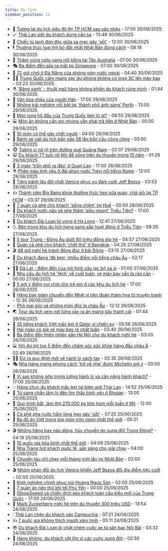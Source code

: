 ```yaml
---
title: Du lịch
sidebar_position: 11
---
```


<!-- vnexpress-du-lich:START -->
- 💂 [Tương lai du lịch siêu đô thị TP HCM sau sáp nhập](https://vnexpress.net/tuong-lai-du-lich-sieu-do-thi-tp-hcm-sau-sap-nhap-4907247.html) - 17:00 30/06/2025
- 🪄 [Thái Lan siết du khách dùng cần sa](https://vnexpress.net/thai-lan-siet-du-khach-dung-can-sa-4908263.html) - 13:49 30/06/2025
- 🦅 [Chiếc tủ lạnh đơn độc giữa sa mạc gây &#39;sốt&#39;](https://vnexpress.net/chiec-tu-lanh-don-doc-giua-sa-mac-gay-sot-4908235.html) - 12:00 30/06/2025
- 🕴 [Thưởng thức loại thịt bò đắt nhất Nhật Bản đúng cách](https://vnexpress.net/thuong-thuc-loai-thit-bo-dat-nhat-nhat-ban-dung-cach-4907843.html) - 08:18 30/06/2025
- 👀 [Thăm vùng rượu vang nổi tiếng tại Tây Australia](https://vnexpress.net/tham-vung-ruou-vang-noi-tieng-tai-tay-australia-4908163.html) - 07:00 30/06/2025
- 🎭 [Ba điểm đến sắp ra mắt tại Singapore](https://vnexpress.net/ba-diem-den-sap-ra-mat-tai-singapore-4907965.html) - 07:00 30/06/2025
- 🦒 [72 giờ chơi ở Đà Nẵng của phóng viên nước ngoài](https://vnexpress.net/72-gio-choi-o-da-nang-cua-phong-vien-nuoc-ngoai-4908023.html) - 04:40 30/06/2025
- 👨‍🏫 [Trung Quốc cấm mang sạc dự phòng không có logo 3C lên máy bay](https://vnexpress.net/trung-quoc-cam-mang-sac-du-phong-khong-co-logo-3c-len-may-bay-4907974.html) - 03:23 30/06/2025
- ⚗️ [&#39;Băng xanh&#39; - thuật ngữ hàng không khiến du khách rùng mình](https://vnexpress.net/bang-xanh-thuat-ngu-hang-khong-khien-du-khach-rung-minh-4907852.html) - 01:44 30/06/2025
- 🥸 [Văn hóa nhậu của người Hàn](https://vnexpress.net/van-hoa-nhau-cua-nguoi-han-4907102.html) - 17:00 29/06/2025
- 🤠 [Những trải nghiệm nổi bật tại &#39;thành phố ánh sáng&#39; Perth](https://vnexpress.net/nhung-trai-nghiem-noi-bat-tai-thanh-pho-anh-sang-perth-4907807.html) - 13:00 29/06/2025
- 🚀 [Món long hổ đấu của Trung Quốc làm từ gì?](https://vnexpress.net/mon-long-ho-dau-cua-trung-quoc-lam-tu-gi-4907745.html) - 08:55 29/06/2025
- 💻 [Món ăn không cần gọi nhưng vẫn phải trả tiền ở Nhật Bản](https://vnexpress.net/mon-an-khong-can-goi-nhung-van-phai-tra-tien-o-nhat-ban-4907672.html) - 05:00 29/06/2025
- 💼 [10 món có thể gây chết người](https://vnexpress.net/10-mon-co-the-gay-chet-nguoi-4907443.html) - 04:00 29/06/2025
- 🤡 [Bánh xe vali du lịch bẩn gấp 58 lần bồn cầu công cộng](https://vnexpress.net/banh-xe-vali-du-lich-ban-gap-58-lan-bon-cau-cong-cong-4907581.html) - 03:00 29/06/2025
- 🐵 [Tường vi nở rộ trên đường quê Quảng Nam](https://vnexpress.net/tuong-vi-no-ro-tren-duong-que-quang-nam-4907493.html) - 02:07 29/06/2025
- 😺 [Du khách 77 tuổi rời Mỹ để sống trên du thuyền trong 15 năm](https://vnexpress.net/du-khach-77-tuoi-roi-my-de-song-tren-du-thuyen-trong-15-nam-4907318.html) - 01:29 29/06/2025
- 🌈 [3 ngày &#39;trốn phố ra đảo&#39; ở Quan Lạn](https://vnexpress.net/3-ngay-tron-pho-ra-dao-o-quan-lan-4906805.html) - 17:00 28/06/2025
- ⚗️ [Phép màu tình yêu ở đài phun nước Trevi nổi tiếng Rome](https://vnexpress.net/phep-mau-tinh-yeu-o-dai-phun-nuoc-trevi-noi-tieng-rome-4907470.html) - 12:00 28/06/2025
- 👀 [Tiệm bánh lâu đời nhất Venice phục vụ đám cưới Jeff Bezos](https://vnexpress.net/tiem-banh-lau-doi-nhat-venice-phuc-vu-dam-cuoi-jeff-bezos-4907054.html) - 03:53 28/06/2025
- 👍 [Thành viên Big Bang khoe thưởng thức heo sữa quay, chả giò tại TP HCM](https://vnexpress.net/thanh-vien-big-bang-khoe-thuong-thuc-heo-sua-quay-cha-gio-tai-tp-hcm-4907271.html) - 03:37 28/06/2025
- 💄 [7 quán cà phê cho khách &#39;sống chậm&#39; tại Huế](https://vnexpress.net/7-quan-ca-phe-cho-khach-song-cham-tai-hue-4906633.html) - 00:00 28/06/2025
- 🥷 [Du khách nước nào sẽ ghé thăm &#39;siêu resort&#39; Triều Tiên?](https://vnexpress.net/du-khach-nuoc-nao-se-ghe-tham-sieu-resort-trieu-tien-4907122.html) - 17:00 27/06/2025
- 📝 [Du khách Đài Loan tử vong ở Hạ Long](https://vnexpress.net/du-khach-dai-loan-tu-vong-o-ha-long-4907281.html) - 12:41 27/06/2025
- 🌜 [Bên trong khu du lịch hạng sang sắp hoạt động ở Triều Tiên](https://vnexpress.net/ben-trong-khu-du-lich-hang-sang-sap-hoat-dong-o-trieu-tien-4906882.html) - 08:35 27/06/2025
- 📝 [5 tour Trung - Đông Âu dưới 80 triệu đồng dịp hè](https://vnexpress.net/5-tour-trung-dong-au-duoi-80-trieu-dong-dip-he-4906169.html) - 04:57 27/06/2025
- 🧰 [Quán cà phê cho khách &#39;chết thử&#39; ở Bangkok](https://vnexpress.net/quan-ca-phe-cho-khach-chet-thu-o-bangkok-4906916.html) - 04:25 27/06/2025
- 🎬 [48 giờ nghỉ hè tránh đông đúc ở bãi Đông](https://vnexpress.net/48-gio-nghi-he-tranh-dong-duc-o-bai-dong-4904604.html) - 03:15 27/06/2025
- 🧐 [Du khách đang &#39;đè bẹp&#39; nhiều điểm nổi tiếng châu Âu](https://vnexpress.net/du-khach-dang-de-bep-nhieu-diem-noi-tieng-chau-au-4906875.html) - 02:17 27/06/2025
- 👨‍🏫 [Đà Lạt - điểm đến của mô hình câu lạc bộ xa xỉ](https://vnexpress.net/da-lat-diem-den-cua-mo-hinh-cau-lac-bo-xa-xi-4906674.html) - 01:00 27/06/2025
- 🦣 [Nhu cầu du lịch hè &#39;lệch&#39; về cuối tuần, vé máy bay vẫn là rào cản](https://vnexpress.net/nhu-cau-du-lich-he-lech-ve-cuoi-tuan-ve-may-bay-van-la-rao-can-4906217.html) - 00:00 27/06/2025
- 🌋 [5 gợi ý điểm vui chơi cho trẻ em ở các khu du lịch hè](https://vnexpress.net/5-goi-y-diem-vui-choi-cho-tre-em-o-cac-khu-du-lich-he-4903112.html) - 17:00 26/06/2025
- 🦄 [Hãng bay giảm chuyến đến Nhật vì tiên đoán thảm họa từ truyện tranh](https://vnexpress.net/hang-bay-giam-chuyen-den-nhat-vi-tien-doan-tham-hoa-tu-truyen-tranh-4906512.html) - 12:30 26/06/2025
- 💡 [Phô mai giòi và những món độc lạ châu Âu](https://vnexpress.net/pho-mai-gioi-va-nhung-mon-doc-la-chau-au-4906503.html) - 12:12 26/06/2025
- 🌏 [Tour du lịch xem nơi từng xảy ra án mạng gây tranh cãi](https://vnexpress.net/tour-du-lich-xem-noi-tung-xay-ra-an-mang-gay-tranh-cai-4906461.html) - 07:44 26/06/2025
- 💂 [35 tiếng khách Việt mắc kẹt ở Qatar vì chiến sự](https://vnexpress.net/35-tieng-khach-viet-mac-ket-o-qatar-vi-chien-su-4906391.html) - 05:56 26/06/2025
- 🤩 [Hai ngày có giá vé máy bay rẻ nhất tuần](https://vnexpress.net/hai-ngay-co-gia-ve-may-bay-re-nhat-tuan-4906422.html) - 03:40 26/06/2025
- 💪 [Ba điểm đến thiên nhiên gần Hà Nội cho du khách nghỉ hè](https://vnexpress.net/ba-diem-den-thien-nhien-gan-ha-noi-cho-du-khach-nghi-he-4905410.html) - 03:00 26/06/2025
- 💻 [Hội An lọt top 5 điểm đến chăm sóc sức khỏe hàng đầu châu Á](https://vnexpress.net/hoi-an-lot-top-5-diem-den-cham-soc-suc-khoe-hang-dau-chau-a-4906152.html) - 02:49 26/06/2025
- 🧑‍💻 [EU ra quy định mới về hành lý xách tay](https://vnexpress.net/eu-ra-quy-dinh-moi-ve-hanh-ly-xach-tay-4906375.html) - 02:35 26/06/2025
- 🎭 [Nhà hàng mang phong cách &#39;trở về nhà&#39; được Michelin gợi ý](https://vnexpress.net/nha-hang-mang-phong-cach-tro-ve-nha-duoc-michelin-goi-y-4905674.html) - 00:00 26/06/2025
- 🧐 [Vì sao không gộp trọng lượng hành lý và cân nặng hành khách?](https://vnexpress.net/vi-sao-khong-gop-trong-luong-hanh-ly-va-can-nang-hanh-khach-4898637.html) - 17:00 25/06/2025
- 💡 [Hàng chục du khách mắc kẹt tại biên giới Thái Lan](https://vnexpress.net/hang-chuc-du-khach-mac-ket-tai-bien-gioi-thai-lan-4906283.html) - 14:52 25/06/2025
- 🌊 [Từ sang chấn tâm lý đến tìm thấy bình yên ở Bhutan](https://vnexpress.net/tu-sang-chan-tam-ly-den-tim-thay-binh-yen-o-bhutan-4906067.html) - 13:00 25/06/2025
- 🎃 [Quy trình bắt, làm thịt 270.000 kg tôm hùm mỗi tuần ở Mỹ](https://vnexpress.net/quy-trinh-bat-lam-thit-270-000-kg-tom-hum-moi-tuan-o-my-4903616.html) - 12:00 25/06/2025
- 🧠 [Cà phê pha nước hầm lòng heo gây &#39;sốt&#39;](https://vnexpress.net/ca-phe-pha-nuoc-ham-long-heo-gay-sot-4906026.html) - 07:25 25/06/2025
- 💄 [Ba đồ ăn Việt trong top món trộn ngon nhất thế giới](https://vnexpress.net/ba-do-an-viet-trong-top-mon-tron-ngon-nhat-the-gioi-4905963.html) - 05:21 25/06/2025
- 🎬 [Những hãng bay nào dừng, hủy chuyến do xung đột Trung Đông?](https://vnexpress.net/nhung-hang-bay-nao-dung-huy-chuyen-do-xung-dot-trung-dong-4905921.html) - 04:19 25/06/2025
- 🐻 [10 quốc gia hòa bình nhất thế giới](https://vnexpress.net/10-quoc-gia-hoa-binh-nhat-the-gioi-4905958.html) - 04:09 25/06/2025
- 🌝 [Nha Trang hút khách quốc tế, sẵn sàng cho giải chạy](https://vnexpress.net/nha-trang-hut-khach-quoc-te-san-sang-cho-giai-chay-4905584.html) - 04:00 25/06/2025
- 🤩 [Chuyến tàu chỉ chạy mỗi tháng một lần tại Nhật Bản](https://vnexpress.net/chuyen-tau-chi-chay-moi-thang-mot-lan-tai-nhat-ban-4905662.html) - 03:00 25/06/2025
- 🎬 [Nhóm phản đối du lịch Venice khiến Jeff Bezos đổi địa điểm tiệc cưới](https://vnexpress.net/nhom-phan-doi-du-lich-venice-khien-jeff-bezos-doi-dia-diem-tiec-cuoi-4905885.html) - 02:00 25/06/2025
- 🦩 [Kinh nghiệm chinh phục núi Hoàng Ngưu Sơn](https://vnexpress.net/kinh-nghiem-chinh-phuc-nui-hoang-nguu-son-4905788.html) - 02:00 25/06/2025
- 🦍 [7 quán ăn nên thử khi tới Phú Yên](https://vnexpress.net/7-quan-an-nen-thu-khi-toi-phu-yen-4905671.html) - 00:00 25/06/2025
- 👀 [IShowSpeed và chiến dịch kéo khách toàn cầu kiểu mới của Trung Quốc](https://vnexpress.net/ishowspeed-va-chien-dich-keo-khach-toan-cau-kieu-moi-cua-trung-quoc-4905739.html) - 17:00 24/06/2025
- 🧰 [Mark Zuckerberg nghỉ hè trên du thuyền 300 triệu USD](https://vnexpress.net/mark-zuckerberg-nghi-he-tren-du-thuyen-300-trieu-usd-4905168.html) - 13:54 24/06/2025
- 🕯 [Thái Lan chặn du khách vào Campuchia](https://vnexpress.net/thai-lan-chan-du-khach-vao-campuchia-4905577.html) - 07:21 24/06/2025
- 👍 [7 quốc gia không thích người xăm hình](https://vnexpress.net/7-quoc-gia-khong-thich-nguoi-xam-hinh-4905538.html) - 05:11 24/06/2025
- 😎 [Du khách Đài Loan bị chặt chém cuốc xe từ sân bay Nội Bài](https://vnexpress.net/du-khach-dai-loan-bi-chat-chem-cuoc-xe-tu-san-bay-noi-bai-4905427.html) - 03:32 24/06/2025
- 🐘 [Hàng không, du khách vật lộn vì các cuộc xung đột](https://vnexpress.net/hang-khong-du-khach-vat-lon-vi-cac-cuoc-xung-dot-4905395.html) - 02:50 24/06/2025<!-- vnexpress-du-lich:END -->
